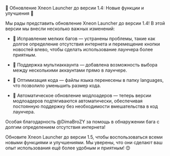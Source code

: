🎉 Обновление Xneon Launcher до версии 1.4: Новые функции и улучшения 🚀

Мы рады представить обновление Xneon Launcher до версии 1.4! В этой версии мы внесли несколько важных изменений:

- 🔧 Исправление мелких багов — устранены проблемы, такие как долгое определение отсутствия интернета и перемещение кнопки новостей влево, чтобы сделать использование лаунчера более приятным.

- 👥 Поддержка мультиаккаунта — добавлена возможность выбора между несколькими аккаунтами прямо в лаунчере.

- 📂 Оптимизация кода — файлы языка перенесены в папку languages, что позволило уменьшить размер кода.

- 🔄 Автоматическое обновление модлоадеров — теперь версии модлоадеров подтягиваются автоматически, обеспечивая постоянную поддержку без необходимости вмешательства в код лаунчера.

Особая благодарность @DimaBroZY за помощь в обнаружении бага с долгим определением отсутствия интернета!

Обновите Xneon Launcher до версии 1.5, чтобы воспользоваться всеми новыми функциями и улучшениями. Мы уверены, что они сделают ваш опыт использования ещё более удобным и приятным! 😊
